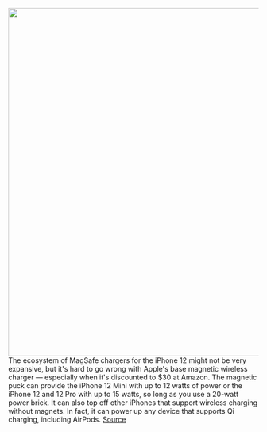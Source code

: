 <img src='https://cdn.vox-cdn.com/thumbor/yxSJKVBWBv5-7poE9tDzemRzyxg=/0x0:920x613/1200x800/filters:focal(387x234:533x380)/cdn.vox-cdn.com/uploads/chorus_image/image/69787556/akrales_201018_4238_0464.0.12.0.jpg' width='700px' /><br/>
The ecosystem of MagSafe chargers for the iPhone 12 might not be very expansive, but it's hard to go wrong with Apple's base magnetic wireless charger — especially when it's discounted to $30 at Amazon. The magnetic puck can provide the iPhone 12 Mini with up to 12 watts of power or the iPhone 12 and 12 Pro with up to 15 watts, so long as you use a 20-watt power brick. It can also top off other iPhones that support wireless charging without magnets. In fact, it can power up any device that supports Qi charging, including AirPods.
<a href='https://www.theverge.com/good-deals/2021/8/28/22644815/apple-magsafe-charger-gopro-hero-9-black-action-cam-m1-macbook-air-xbox-controller-deal-sale'> Source <a/>